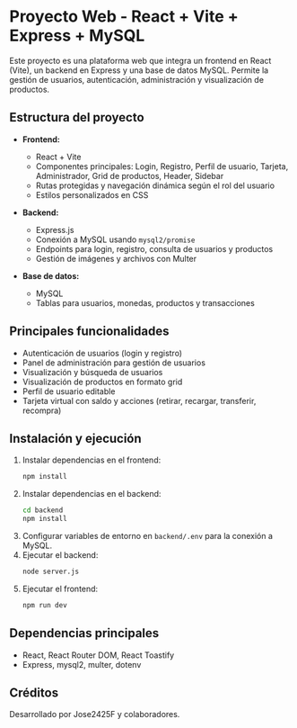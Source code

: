 
# Proyecto Web - React + Vite + Express + MySQL

Este proyecto es una plataforma web que integra un frontend en React (Vite), un backend en Express y una base de datos MySQL. Permite la gestión de usuarios, autenticación, administración y visualización de productos.

## Estructura del proyecto

- **Frontend:**
  - React + Vite
  - Componentes principales: Login, Registro, Perfil de usuario, Tarjeta, Administrador, Grid de productos, Header, Sidebar
  - Rutas protegidas y navegación dinámica según el rol del usuario
  - Estilos personalizados en CSS

- **Backend:**
  - Express.js
  - Conexión a MySQL usando `mysql2/promise`
  - Endpoints para login, registro, consulta de usuarios y productos
  - Gestión de imágenes y archivos con Multer

- **Base de datos:**
  - MySQL
  - Tablas para usuarios, monedas, productos y transacciones

## Principales funcionalidades

- Autenticación de usuarios (login y registro)
- Panel de administración para gestión de usuarios
- Visualización y búsqueda de usuarios
- Visualización de productos en formato grid
- Perfil de usuario editable
- Tarjeta virtual con saldo y acciones (retirar, recargar, transferir, recompra)

## Instalación y ejecución

1. Instalar dependencias en el frontend:
	```bash
	npm install
	```
2. Instalar dependencias en el backend:
	```bash
	cd backend
	npm install
	```
3. Configurar variables de entorno en `backend/.env` para la conexión a MySQL.
4. Ejecutar el backend:
	```bash
	node server.js
	```
5. Ejecutar el frontend:
	```bash
	npm run dev
	```

## Dependencias principales

- React, React Router DOM, React Toastify
- Express, mysql2, multer, dotenv

## Créditos

Desarrollado por Jose2425F y colaboradores.
